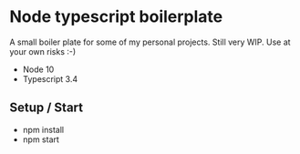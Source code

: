 # Node typescript boilerplate
A small boiler plate for some of my personal projects. Still very WIP. Use at your own risks :-)

- Node 10
- Typescript 3.4

## Setup / Start
- npm install
- npm start
